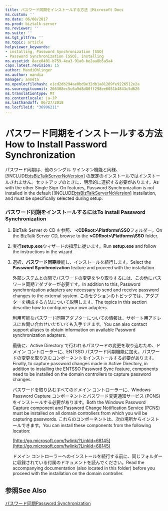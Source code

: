```yaml
---
title: パスワード同期をインストールする方法 |Microsoft Docs
ms.custom: ''
ms.date: 06/08/2017
ms.prod: biztalk-server
ms.reviewer: ''
ms.suite: ''
ms.tgt_pltfrm: ''
ms.topic: article
helpviewer_keywords:
- installing, Password Synchronization [SSO]
- Password Synchronization [SSO], installing
ms.assetid: 8ace0401-b759-4ea3-91a0-be2aa8b5a5a4
caps.latest.revision: 15
author: MandiOhlinger
ms.author: mandia
manager: anneta
ms.openlocfilehash: e1cd2db294ae0bd9e32db1a81209fe9226512e2a
ms.sourcegitcommit: 266308ec5c6a9d8d80ff298ee6051b4843c5d626
ms.translationtype: MT
ms.contentlocale: ja-JP
ms.lasthandoff: 06/27/2018
ms.locfileid: "36996211"
---
```

# <a name="how-to-install-password-synchronization"></a><span data-ttu-id="6baa1-102">パスワード同期をインストールする方法</span><span class="sxs-lookup"><span data-stu-id="6baa1-102">How to Install Password Synchronization</span></span>
<span data-ttu-id="6baa1-103">パスワード同期は、他のシングル サインオン機能と同様、[!INCLUDE[btsBizTalkServerNoVersion](../includes/btsbiztalkservernoversion-md.md)] の既定のインストールではインストールされません。セットアップのときに、明示的に選択する必要があります。</span><span class="sxs-lookup"><span data-stu-id="6baa1-103">As with the other Single Sign-On features, Password Synchronization is not installed in the default [!INCLUDE[btsBizTalkServerNoVersion](../includes/btsbiztalkservernoversion-md.md)] installation, and must be specifically selected during setup.</span></span>  
  
### <a name="to-install-password-synchronization"></a><span data-ttu-id="6baa1-104">パスワード同期をインストールするには</span><span class="sxs-lookup"><span data-stu-id="6baa1-104">To install Password Synchronization</span></span>  
  
1. <span data-ttu-id="6baa1-105">BizTalk Server の CD を参照、  **\<CDRoot\>\Platforms\SSO**フォルダー。</span><span class="sxs-lookup"><span data-stu-id="6baa1-105">On the BizTalk Server CD, browse to the **\<CDRoot\>\Platforms\SSO** folder.</span></span>  
  
2. <span data-ttu-id="6baa1-106">実行**setup.exe**ウィザードの指示に従います。</span><span class="sxs-lookup"><span data-stu-id="6baa1-106">Run **setup.exe** and follow the instructions in the wizard.</span></span>  
  
3. <span data-ttu-id="6baa1-107">選択、**パスワード同期**機能し、インストールを続行します。</span><span class="sxs-lookup"><span data-stu-id="6baa1-107">Select the **Password Synchronization** feature and proceed with the installation.</span></span>  
  
   <span data-ttu-id="6baa1-108">外部システムとの間でパスワードの変更をやり取りするには、この他にパスワード同期アダプターが必要です。</span><span class="sxs-lookup"><span data-stu-id="6baa1-108">In addition to this, Password synchronization adapters are necessary to send and receive password changes to the external system.</span></span> <span data-ttu-id="6baa1-109">このセクションのトピックでは、アダプターを構成する方法について説明します。</span><span class="sxs-lookup"><span data-stu-id="6baa1-109">The topics in this section describe how to configure your own adapters.</span></span>  
  
   <span data-ttu-id="6baa1-110">利用可能なパスワード同期アダプターについての情報は、サポート用アドレスにお問い合わせいただいても入手できます。</span><span class="sxs-lookup"><span data-stu-id="6baa1-110">You can also contact support aliases to obtain information on available Password synchronization adapters.</span></span>  
  
   <span data-ttu-id="6baa1-111">最後に、Active Directory で行われるパスワードの変更を取り込むため、ドメイン コントローラーに、ENTSSO パスワード同期機能に加え、パスワードの変更を取り込むコンポーネントをインストールする必要があります。</span><span class="sxs-lookup"><span data-stu-id="6baa1-111">Finally, to capture password changes made in Active Directory, in addition to installing the ENTSSO Password Sync feature, components need to be installed on the domain controllers to capture password changes.</span></span>  
  
   <span data-ttu-id="6baa1-112">パスワードを取り込むすべてのドメイン コントローラーに、Windows Password Capture コンポーネントとパスワード変更通知サービス (PCNS) をインストールする必要があります。</span><span class="sxs-lookup"><span data-stu-id="6baa1-112">Both the Windows Password Capture component and Password Change Notification Service (PCNS) must be installed on all domain controllers from which you will be capturing passwords.</span></span> <span data-ttu-id="6baa1-113">これらのコンポーネントは、次の場所からインストールできます。</span><span class="sxs-lookup"><span data-stu-id="6baa1-113">You can install these components from the following location:</span></span>  
  
   [http://go.microsoft.com/fwlink/?LinkId=68145](http://go.microsoft.com/fwlink/?LinkId=68145)  
  
   <span data-ttu-id="6baa1-114">ドメイン コントローラーへのインストールを続行する前に、同じフォルダーに収録されている付属のドキュメントを読んでください。</span><span class="sxs-lookup"><span data-stu-id="6baa1-114">Read the accompanying documentation (also located in this folder) before you proceed with the installation on the domain controller.</span></span>  
  
## <a name="see-also"></a><span data-ttu-id="6baa1-115">参照</span><span class="sxs-lookup"><span data-stu-id="6baa1-115">See Also</span></span>  
 [<span data-ttu-id="6baa1-116">パスワード同期</span><span class="sxs-lookup"><span data-stu-id="6baa1-116">Password Synchronization</span></span>](../core/password-synchronization2.md)